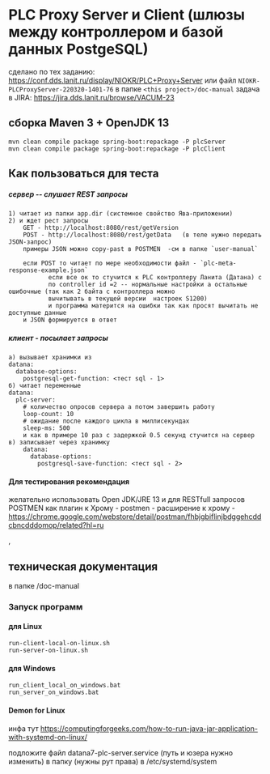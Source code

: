 # PLC Proxy Server и Client (шлюзы между контроллером и базой данных PostgeSQL)
сделано по тех заданию: https://conf.dds.lanit.ru/display/NIOKR/PLC+Proxy+Server
или файл `NIOKR-PLCProxyServer-220320-1401-76` в папке `<this project>/doc-manual`
задача в JIRA: https://jira.dds.lanit.ru/browse/VACUM-23
## сборка Maven 3 + OpenJDK 13
```
mvn clean compile package spring-boot:repackage -P plcServer
mvn clean compile package spring-boot:repackage -P plcClient
```
## Как пользоваться для теста
##### сервер -- слушает REST запросы 
    1) читает из папки app.dir (системное свойство Ява-приложении)
    2) и ждет рест запросы
        GET - http://localhost:8080/rest/getVersion
        POST - http://localhost:8080/rest/getData   (в теле нужно передать JSON-запрос)
        примеры JSON можно copy-past в POSTMEN  -cм в папке `user-manual`
        
        если POST то читает по мере необходимости файл - `plc-meta-response-example.json` 
               если все ок то стучится к PLC контроллеру Ланита (Датана) с 
               по controller id =2 -- нормальные настройки а остальные ошибочные (так как 2 байта с контроллера можно  
               вычитывать в текущей версии  настроек S1200)
               и программа матерится на ошибки так как просят вычитать не доступные данные
        и JSON формируется в ответ
##### клиент - посылает запросы
    а) вызывает хранимки из 
    datana:
      database-options:
        postgresql-get-function: <тест sql - 1>
    б) читает переменные 
    datana:
      plc-server:
        # количество опросов сервера а потом завершить работу
        loop-count: 10
        # ожидание после каждого цикла в миллисекундах
        sleep-ms: 500    
        и как в примере 10 раз с задержкой 0.5 секунд стучится на сервер
    в) записывает через хранимку
        datana:
          database-options:
            postgresql-save-function: <тест sql - 2>
        
#### Для тестирования рекомендация
желательно использовать Open JDK/JRE 13
и для RESTfull запросов POSTMEN как плагин к Хрому - 
    postmen - расширение к хрому - https://chrome.google.com/webstore/detail/postman/fhbjgbiflinjbdggehcddcbncdddomop/related?hl=ru          
    
,
## техническая документация 
в папке <this project>/doc-manual

### Запуск программ
#### для Linux
```
run-client-local-on-linux.sh
run-server-on-linux.sh
```

#### для Windows
```
run_client_local_on_windows.bat
run_server_on_windows.bat
```

#### Demon for Linux
инфа тут 
https://computingforgeeks.com/how-to-run-java-jar-application-with-systemd-on-linux/

подложите файл datana7-plc-server.service (путь и юзера нужно изменить) в папку (нужны рут права)
в /etc/systemd/system

